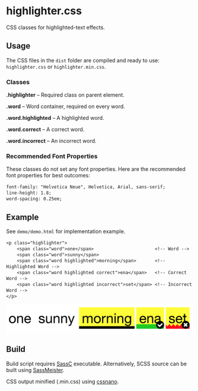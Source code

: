 # highlighter.css

CSS classes for highlighted-text effects.

## Usage

The CSS files in the `dist` folder are compiled and ready to use: `highlighter.css` or `highlighter.min.css`.

### Classes

**.highlighter** – Required class on parent element.

**.word** – Word container, required on every word.

**.word.highlighted** – A highlighted word.

**.word.correct** – A correct word.

**.word.incorrect** – An incorrect word.

### Recommended Font Properties

These classes do not set any font properties. Here are the recommended font properties for best outcomes:

~~~
font-family: "Helvetica Neue", Helvetica, Arial, sans-serif;
line-height: 1.8;
word-spacing: 0.25em;
~~~

## Example

See `demo/demo.html` for implementation example.

~~~
<p class="highlighter">
    <span class="word">one</span>                       <!-- Word -->
    <span class="word">sunny</span>
    <span class="word highlighted">morning</span>       <!-- Highlighted Word -->
    <span class="word highlighted correct">ena</span>   <!-- Correct Word -->
    <span class="word highlighted incorrect">set</span> <!-- Incorrect Word -->
</p>
~~~

![example](https://github.com/michaelisjones/highlighter.css/blob/master/demo/example.png)

## Build

Build script requires [SassC](https://github.com/sass/sassc) executable. Alternatively, SCSS source can be built using [SassMeister](http://www.sassmeister.com/).

CSS output minified (.min.css) using [cssnano](http://cssnano.co/).

